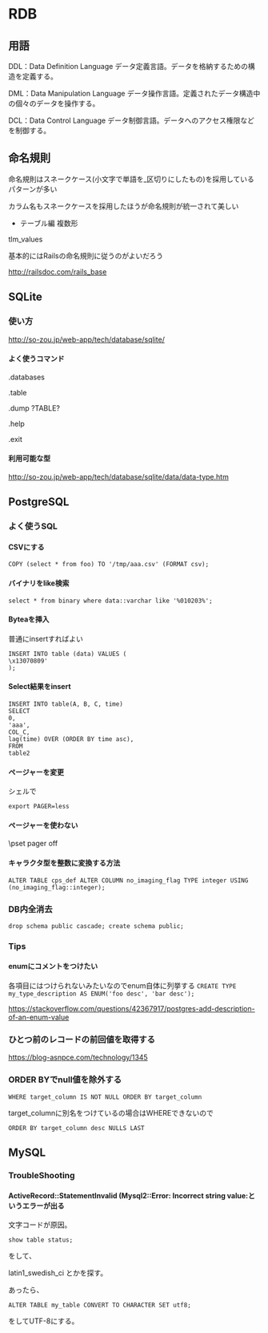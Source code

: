 # RDB

## 用語

DDL：Data Definition Language データ定義言語。データを格納するための構造を定義する。

DML：Data Manipulation Language データ操作言語。定義されたデータ構造中の個々のデータを操作する。

DCL：Data Control Language データ制御言語。データへのアクセス権限などを制御する。



## 命名規則

命名規則はスネークケース(小文字で単語を_区切りにしたもの)を採用しているパターンが多い

カラム名もスネークケースを採用したほうが命名規則が統一されて美しい


* テーブル編
複数形

tlm_values


基本的にはRailsの命名規則に従うのがよいだろう


http://railsdoc.com/rails_base


## SQLite

### 使い方

http://so-zou.jp/web-app/tech/database/sqlite/


#### よく使うコマンド

.databases

.table

.dump ?TABLE?

.help

.exit


#### 利用可能な型

http://so-zou.jp/web-app/tech/database/sqlite/data/data-type.htm


## PostgreSQL

### よく使うSQL

#### CSVにする

`COPY (select * from foo) TO '/tmp/aaa.csv' (FORMAT csv);`

#### バイナリをlike検索

`select * from binary where data::varchar like '%010203%';`

#### Byteaを挿入

普通にinsertすればよい

```
INSERT INTO table (data) VALUES (
\x13070809'
);
```

#### Select結果をinsert

```
INSERT INTO table(A, B, C, time)
SELECT
0,
'aaa',
COL_C,
lag(time) OVER (ORDER BY time asc),
FROM
table2
```

#### ページャーを変更

シェルで

`export PAGER=less`

#### ページャーを使わない

\pset pager off


#### キャラクタ型を整数に変換する方法

~~~
ALTER TABLE cps_def ALTER COLUMN no_imaging_flag TYPE integer USING (no_imaging_flag::integer);
~~~

### DB内全消去

`drop schema public cascade; create schema public;`


### Tips

#### enumにコメントをつけたい

各項目にはつけられないみたいなのでenum自体に列挙する
`CREATE TYPE my_type_description AS ENUM('foo desc', 'bar desc');`

https://stackoverflow.com/questions/42367917/postgres-add-description-of-an-enum-value

### ひとつ前のレコードの前回値を取得する

https://blog-asnpce.com/technology/1345

### ORDER BYでnull値を除外する

`WHERE target_column IS NOT NULL ORDER BY target_column`

target_columnに別名をつけているの場合はWHEREできないので

`ORDER BY target_column desc NULLS LAST`


## MySQL

### TroubleShooting

#### ActiveRecord::StatementInvalid (Mysql2::Error: Incorrect string value:というエラーが出る

文字コードが原因。

`show table status;`

をして、

latin1_swedish_ci とかを探す。

あったら、

`ALTER TABLE my_table CONVERT TO CHARACTER SET utf8;`

をしてUTF-8にする。

